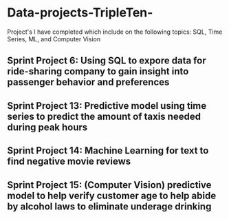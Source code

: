# Data-projects-TripleTen-

Project's I have completed which include on the following topics: SQL, Time Series, ML, and Computer Vision

## Sprint Project 6: Using SQL to expore data for ride-sharing company to gain insight into passenger behavior and preferences

## Sprint Project 13: Predictive model using time series to predict the amount of taxis needed during peak hours

## Sprint Project 14: Machine Learning for text to find negative movie reviews 

## Sprint Project 15: (Computer Vision) predictive model to help verify customer age to help abide by alcohol laws to eliminate underage drinking
